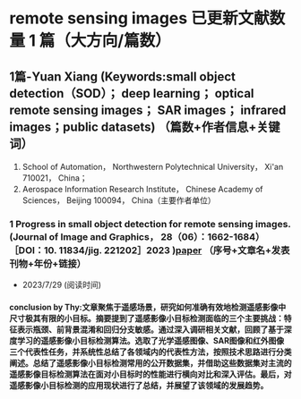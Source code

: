 # remote sensing images 已更新文献数量 1 篇（大方向/篇数）
## 1篇-Yuan Xiang (Keywords:small object detection（SOD）； deep learning； optical remote sensing images； SAR images； infrared images；public datasets) （篇数+作者信息+关键词）
1. School of Automation， Northwestern Polytechnical University， Xi'an 710021， China；
2. Aerospace Information Research Institute， Chinese Academy of Sciences， Beijing 100094， China（主要作者单位）
### 1 Progress in small object detection for remote sensing images. (Journal of Image and Graphics， 28（06）：1662-1684）［DOI：10. 11834/jig. 221202］2023 )[paper](images/遥感影像小目标检测研究进展_袁翔.pdf) （序号+文章名+发表刊物+年份+链接）
   - 2023/7/29 (阅读时间)
####  conclusion by Thy:文章聚焦于遥感场景，研究如何准确有效地检测遥感影像中尺寸极其有限的小目标。摘要提到了遥感影像小目标检测面临的三个主要挑战：特征表示瓶颈、前背景混淆和回归分支敏感。通过深入调研相关文献，回顾了基于深度学习的遥感影像小目标检测算法。选取了光学遥感图像、SAR图像和红外图像三个代表性任务，并系统性总结了各领域内的代表性方法，按照技术思路进行分类阐述。总结了遥感影像小目标检测常用的公开数据集，并借助这些数据集对主流的遥感影像目标检测算法在面对小目标时的性能进行横向对比和深入评估。最后，对遥感影像小目标检测的应用现状进行了总结，并展望了该领域的发展趋势。





